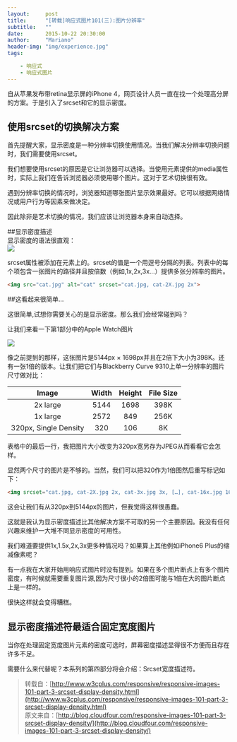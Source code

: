 ```yaml
---
layout:     post
title:      "[转载]响应式图片101(三):图片分辨率"
subtitle:   ""
date:       2015-10-22 20:30:00
author:     "Mariano"
header-img: "img/experience.jpg"
tags:  

    - 响应式 
    - 响应式图片
---  
```

自从苹果发布带retina显示屏的iPhone 4，网页设计人员一直在找一个处理高分屏的方案。于是引入了srcset和它的显示密度。  
## 使用srcset的切换解决方案  
首先提醒大家，显示密度是一种分辨率切换使用情况。当我们解决分辨率切换问题时，我们需要使用srcset。

我们想要使用srcset的原因是它让浏览器可以选择。当使用<picture>元素提供的media属性时，实际上我们在告诉浏览器必须使用哪个图片。这对于艺术切换很有效。

遇到分辨率切换的情况时，浏览器知道哪张图片显示效果最好。它可以根据网络情况或用户行为等因素来做决定。

因此除非是艺术切换的情况，我们应该让浏览器本身来自动选择。   
 
##显示密度描述  
显示密度的语法很直观：  
![]({{site.baseurl}}/img/srcset-display-density2.png)  
  
srcset属性被添加在<img>元素上的。srcset的值是一个用逗号分隔的列表。列表中的每个项包含一张图片的路径并且按倍数（例如,1x,2x,3x...）提供多张分辨率的图片。  
  
```html
<img src="cat.jpg" alt="cat" srcset="cat.jpg, cat-2X.jpg 2x">
```    
##这看起来很简单...  
  
这很简单,试想你需要关心的是显示密度。那么我们会经常碰到吗？

让我们来看一下第1部分中的Apple Watch图片  
  
![]({{site.baseurl}}/img/hero_ygold_edition_800.jpg)  
  
像之前提到的那样，这张图片是5144px × 1698px并且在2倍下大小为398K。还有一张1倍的版本。让我们把它们与Blackberry Curve 9310上单一分辨率的图片尺寸做对比：  
  
|Image          |Width         |Height          |File Size    |  
|:------------: |:------------:|:--------------:|:-----------:|
|2x large       |5144          |1698            |398K         |
|1x large       |2572          |849             |256K         |
|320px, Single Density |320           |106             |8K           |  
   
表格中的最后一行，我把图片大小改变为320px宽另存为JPEG从而看看它会怎样。

显然两个尺寸的图片是不够的。当然，我们可以把320作为1倍图然后重写标记如下：  
  
```html
<img srcset="cat.jpg, cat-2X.jpg 2x, cat-3x.jpg 3x, […], cat-16x.jpg 16x">
```  
这会让我们有从320px到5144px的图片，但我觉得这样很愚蠢。

这就是我认为显示密度描述比其他解决方案不可取的另一个主要原因。我没有任何兴趣来维护一大堆不同显示密度的可用性。

我们难道要提供1x,1.5x,2x,3x更多种情况吗？如果算上其他例如iPhone6 Plus的缩减像素呢？

有一点我在大家开始用响应式图片时没有提到。如果在多个图片断点上有多个图片密度，有时候就需要重复图片源,因为尺寸很小的2倍图可能与1倍在大的图片断点上是一样的。

很快这样就会变得糟糕。  
  
## 显示密度描述符最适合固定宽度图片  
当你在处理固定宽度图片元素的密度可选时，屏幕密度描述显得很不方便而且存在许多不足。

需要什么来代替呢？本系列的第四部分将会介绍：Srcset宽度描述符。


    
> 转载自：[http://www.w3cplus.com/responsive/responsive-images-101-part-3-srcset-display-density.html](http://www.w3cplus.com/responsive/responsive-images-101-part-3-srcset-display-density.html)     
>原文来自：[http://blog.cloudfour.com/responsive-images-101-part-3-srcset-display-density/](http://blog.cloudfour.com/responsive-images-101-part-3-srcset-display-density/)
